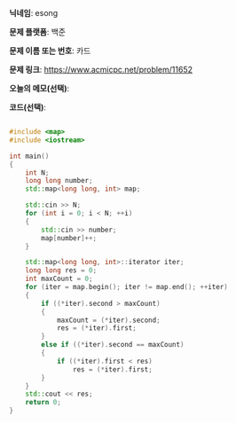 **닉네임**: esong

**문제 플랫폼**: 백준

**문제 이름 또는 번호**: 카드

**문제 링크**: https://www.acmicpc.net/problem/11652

**오늘의 메모(선택)**:

**코드(선택)**:
```cpp

#include <map>
#include <iostream>

int	main()
{
	int N;
	long long number;
	std::map<long long, int> map;

	std::cin >> N;
	for (int i = 0; i < N; ++i)
	{
		std::cin >> number;
		map[number]++;
	}

	std::map<long long, int>::iterator iter;
	long long res = 0;
	int maxCount = 0;
	for (iter = map.begin(); iter != map.end(); ++iter)
	{
		if ((*iter).second > maxCount)
		{
			maxCount = (*iter).second;
			res = (*iter).first;
		}
		else if ((*iter).second == maxCount)
		{
			if ((*iter).first < res)
				res = (*iter).first;
		}
	}
	std::cout << res;
	return 0;
}

```